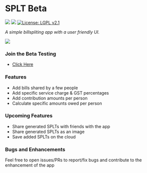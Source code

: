# SPLT Beta

<a target="_blank" href=""><img src="https://img.shields.io/badge/PRs-welcome-brightgreen.svg"></a>
<a target="_blank" href=""><img src="https://img.shields.io/hackage-deps/v/lens.svg"></a>
[![License: LGPL v2.1](https://img.shields.io/badge/License-LGPL%20v2.1-blue.svg)](https://www.gnu.org/licenses/lgpl-2.1)

*A simple billspliting app with a user friendly UI.*

<img src="http://adithya.pw/images/splt.jpg" >

### Join the Beta Testing
* [Click Here](https://play.google.com/apps/testing/pw.adithya.SPLT)

### Features
* Add bills shared by a few people
* Add specific service charge & GST percentages
* Add contribution amounts per person
* Calculate specific amounts owed per person

### Upcoming Features
* Share generated SPLTs with friends with the app
* Share generated SPLTs as an image
* Save added SPLTs on the cloud

### Bugs and Enhancements
Feel free to open issues/PRs to report/fix bugs and contribute to the enhancement of the app
